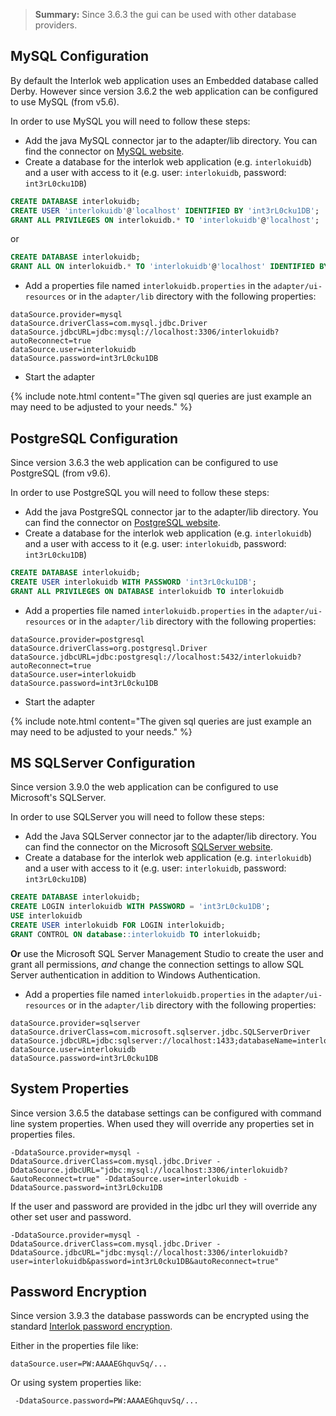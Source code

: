 > **Summary:** Since 3.6.3 the gui can be used with other database providers.

## MySQL Configuration ##

By default the Interlok web application uses an Embedded database called Derby. However since version 3.6.2 the web application can be configured to use MySQL (from v5.6).

In order to use MySQL you will need to follow these steps:

 - Add the java MySQL connector jar to the adapter/lib directory. You can find the connector on [MySQL website](https://dev.mysql.com/downloads/connector/j/).
 - Create a database for the interlok web application (e.g. `interlokuidb`) and a user with access to it (e.g. user: `interlokuidb`, password: `int3rL0cku1DB`)

```sql
CREATE DATABASE interlokuidb;
CREATE USER 'interlokuidb'@'localhost' IDENTIFIED BY 'int3rL0cku1DB';
GRANT ALL PRIVILEGES ON interlokuidb.* TO 'interlokuidb'@'localhost';
```

or

```sql
CREATE DATABASE interlokuidb;
GRANT ALL ON interlokuidb.* TO 'interlokuidb'@'localhost' IDENTIFIED BY 'int3rL0cku1DB';
```

 - Add a properties file named `interlokuidb.properties` in the `adapter/ui-resources` or in the `adapter/lib` directory with the following properties:

```properties
dataSource.provider=mysql
dataSource.driverClass=com.mysql.jdbc.Driver
dataSource.jdbcURL=jdbc:mysql://localhost:3306/interlokuidb?autoReconnect=true
dataSource.user=interlokuidb
dataSource.password=int3rL0cku1DB
```
 - Start the adapter

{% include note.html content="The given sql queries are just example an may need to be adjusted to your needs." %}

## PostgreSQL Configuration ##

Since version 3.6.3 the web application can be configured to use PostgreSQL (from v9.6).

In order to use PostgreSQL you will need to follow these steps:

 - Add the java PostgreSQL connector jar to the adapter/lib directory. You can find the connector on [PostgreSQL website](https://jdbc.postgresql.org/download.html).
 - Create a database for the interlok web application (e.g. `interlokuidb`) and a user with access to it (e.g. user: `interlokuidb`, password: `int3rL0cku1DB`)

```sql
CREATE DATABASE interlokuidb;
CREATE USER interlokuidb WITH PASSWORD 'int3rL0cku1DB';
GRANT ALL PRIVILEGES ON DATABASE interlokuidb TO interlokuidb
```
 - Add a properties file named `interlokuidb.properties` in the `adapter/ui-resources` or in the `adapter/lib` directory with the following properties:

```properties
dataSource.provider=postgresql
dataSource.driverClass=org.postgresql.Driver
dataSource.jdbcURL=jdbc:postgresql://localhost:5432/interlokuidb?autoReconnect=true
dataSource.user=interlokuidb
dataSource.password=int3rL0cku1DB
```
 - Start the adapter

{% include note.html content="The given sql queries are just example an may need to be adjusted to your needs." %}

## MS SQLServer Configuration ##

Since version 3.9.0 the web application can be configured to use
Microsoft's SQLServer.

In order to use SQLServer you will need to follow these steps:

 - Add the Java SQLServer connector jar to the adapter/lib directory. You can find the connector on the Microsoft [SQLServer website](https://docs.microsoft.com/en-us/sql/connect/jdbc/download-microsoft-jdbc-driver-for-sql-server).
 - Create a database for the interlok web application (e.g. `interlokuidb`) and a user with access to it (e.g. user: `interlokuidb`, password: `int3rL0cku1DB`)

```sql
CREATE DATABASE interlokuidb;
CREATE LOGIN interlokuidb WITH PASSWORD = 'int3rL0cku1DB';
USE interlokuidb
CREATE USER interlokuidb FOR LOGIN interlokuidb;
GRANT CONTROL ON database::interlokuidb TO interlokuidb;
```

__Or__ use the Microsoft SQL Server Management Studio to create the user
and grant all permissions, *and* change the connection settings to allow
SQL Server authentication in addition to Windows Authentication.

 - Add a properties file named `interlokuidb.properties` in the `adapter/ui-resources` or in the `adapter/lib` directory with the following properties:

```properties
dataSource.provider=sqlserver
dataSource.driverClass=com.microsoft.sqlserver.jdbc.SQLServerDriver
dataSource.jdbcURL=jdbc:sqlserver://localhost:1433;databaseName=interlokuidb
dataSource.user=interlokuidb
dataSource.password=int3rL0cku1DB
```

## System Properties ##

Since version 3.6.5 the database settings can be configured with command line system properties.
When used they will override any properties set in properties files.

```
-DdataSource.provider=mysql -DdataSource.driverClass=com.mysql.jdbc.Driver -DdataSource.jdbcURL="jdbc:mysql://localhost:3306/interlokuidb?&autoReconnect=true" -DdataSource.user=interlokuidb -DdataSource.password=int3rL0cku1DB
```

If the user and password are provided in the jdbc url they will override any other set user and password.

```
-DdataSource.provider=mysql -DdataSource.driverClass=com.mysql.jdbc.Driver -DdataSource.jdbcURL="jdbc:mysql://localhost:3306/interlokuidb?user=interlokuidb&password=int3rL0cku1DB&autoReconnect=true"
```

## Password Encryption  ##

Since version 3.9.3 the database passwords can be encrypted using the standard [Interlok password encryption](/pages/advanced/advanced-password-handling).

Either in the properties file like:

```properties
dataSource.user=PW:AAAAEGhquvSq/...
```

Or using system properties like:

```
 -DdataSource.password=PW:AAAAEGhquvSq/...
```
